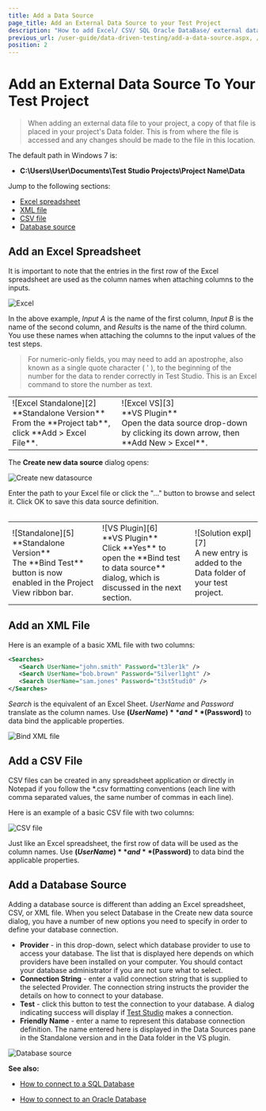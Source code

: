 ```yaml
---
title: Add a Data Source
page_title: Add an External Data Source to your Test Project
description: "How to add Excel/ CSV/ SQL Oracle DataBase/ external data source into a Test Studio project. How to add the data source for data driven test in Test Studio"
previous_url: /user-guide/data-driven-testing/add-a-data-source.aspx, /user-guide/data-driven-testing/add-a-data-source
position: 2
---
```

# Add an External Data Source To Your Test Project

> When adding an external data file to your project, a copy of that file is placed in your project's Data folder. This is from where the file is accessed and any changes should be made to the file in this location.

The default path in Windows 7 is:

- **C:\Users\User\Documents\Test Studio Projects\Project Name\Data**

Jump to the following sections:

- [Excel spreadsheet](#add-an-excel-spreadsheet)
- [XML file](#add-an-xml-file)
- [CSV file](#add-a-csv-file)
- [Database source](#add-a-database-source)

## Add an Excel Spreadsheet

It is important to note that the entries in the first row of the Excel spreadsheet are used as the column names when attaching columns to the inputs.

![Excel][1]

In the above example, *Input A* is the name of the first column, *Input B* is the name of the second column, and *Results* is the name of the third column. You use these names when attaching the columns to the input values of the test steps.

> For numeric-only fields, you may need to add an apostrophe, also known as a single quote character ( ' ), to the beginning of the number for the data to render correctly in Test Studio. This is an Excel command to store the number as text.

<table id="no-table">
<tr>
<td>![Excel Standalone][2]<br> **Standalone Version** <br>From the **Project tab**, click **Add > Excel File**.</td>
<td>![Excel VS][3]<br>**VS Plugin**<br>Open the data source drop-down by clicking its down arrow, then **Add New > Excel**.
</td>
</tr>
<table>

The **Create new data source** dialog opens:

![Create new datasource][4]

Enter the path to your Excel file or click the "..." button to browse and select it. Click OK to save this data source definition.

<table id="no-table">
<tr>
<td>![Standalone][5]<br>**Standalone Version**<br>The **Bind Test** button is now enabled in the Project View ribbon bar.</td>
<td>![VS Plugin][6]<br>**VS Plugin**<br>Click **Yes** to open the **Bind test to data source** dialog, which is discussed in the next section.</td>
<td>![Solution expl][7]<br>A new entry is added to the Data folder of your test project.</td>
</tr>
<table>

## Add an XML File

Here is an example of a basic XML file with two columns:

```xml
<Searches>
   <Search UserName="john.smith" Password="t3ler1k" />
   <Search UserName="bob.brown" Password="5ilverl1ght" />
   <Search UserName="sam.jones" Password="t3st5tudi0" />
</Searches>
```

*Search* is the equivalent of an Excel Sheet. *UserName* and *Password* translate as the column names. Use **$(UserName)** and **$(Password)** to data bind the applicable properties.

![Bind XML file][8]

## Add a CSV File

CSV files can be created in any spreadsheet application or directly in Notepad if you follow the *.csv formatting conventions (each line with comma separated values, the same number of commas in each line).


Here is an example of a basic CSV file with two columns:

![CSV file][9]

Just like an Excel spreadsheet, the first row of data will be used as the column names. Use **$(UserName)** and **$(Password)** to data bind the applicable properties.

## Add a Database Source

Adding a database source is different than adding an Excel spreadsheet, CSV, or XML file. When you select Database in the Create new data source dialog, you have a number of new options you need to specify in order to define your database connection.

- **Provider** - in this drop-down, select which database provider to use to access your database. The list that is displayed here depends on which providers have been installed on your computer. You should contact your database administrator if you are not sure what to select.
- **Connection String** - enter a valid connection string that is supplied to the selected Provider. The connection string instructs the provider the details on how to connect to your database.
- **Test** - click this button to test the connection to your database. A dialog indicating success will display if <a href="http://www.telerik.com/teststudio" target="_blank">Test Studio</a> makes a connection.
- **Friendly Name** - enter a name to represent this database connection definition. The name entered here is displayed in the Data Sources pane in the Standalone version and in the Data folder in the VS plugin.

![Database source][10]

**See also:**

- [How to connect to a SQL Database](/features/data-driven-testing/sql-database-example)

- [How to connect to an Oracle Database](/features/data-driven-testing/oracle-db-example)

[1]: /img/features/data-driven-testing/add-data-source/fig1.png
[2]: /img/features/data-driven-testing/add-data-source/fig2.png
[3]: /img/features/data-driven-testing/add-data-source/fig3.png
[4]: /img/features/data-driven-testing/add-data-source/fig4.png
[5]: /img/features/data-driven-testing/add-data-source/fig5.png
[6]: /img/features/data-driven-testing/add-data-source/fig6.png
[7]: /img/features/data-driven-testing/add-data-source/fig7.png
[8]: /img/features/data-driven-testing/add-data-source/fig8.png
[9]: /img/features/data-driven-testing/add-data-source/fig9.png
[10]: /img/features/data-driven-testing/add-data-source/fig10.png